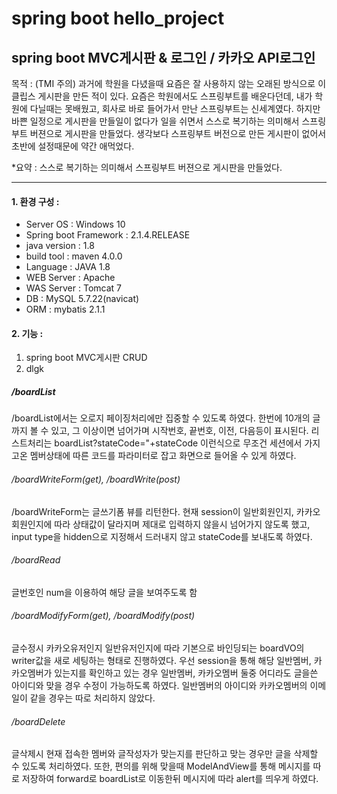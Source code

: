 # spring boot hello_project
## spring boot MVC게시판 & 로그인 / 카카오 API로그인



목적 : (TMI 주의)
과거에 학원을 다녔을때 요즘은 잘 사용하지 않는 오래된 방식으로 
이클립스 게시판을 만든 적이 있다.
요즘은 학원에서도 스프링부트를 배운다던데,
내가 학원에 다닐때는 못배웠고, 회사로 바로 들어가서 만난 스프링부트는 신세계였다.
하지만 바쁜 일정으로 게시판을 만들일이 없다가
일을 쉬면서 스스로 복기하는 의미해서 스프링부트 버젼으로 게시판을 만들었다.
생각보다 스프링부트 버전으로 만든 게시판이 없어서 초반에 설정때문에 약간 애먹었다.

*요약 : 스스로 복기하는 의미해서 스프링부트 버젼으로 게시판을 만들었다.



***


#### 1. 환경 구성 : 
+ Server OS : Windows 10
+ Spring boot Framework : 2.1.4.RELEASE
+ java version : 1.8
+ build tool : maven 4.0.0
+ Language : JAVA 1.8
+ WEB Server : Apache 
+ WAS Server : Tomcat 7
+ DB : MySQL 5.7.22(navicat)
+ ORM : mybatis 2.1.1





#### 2. 기능 :
1. spring boot MVC게시판 CRUD
2. dlgk







##### /boardList
/boardList에서는 오로지 페이징처리에만 집중할 수 있도록 하였다.
한번에 10개의 글까지 볼 수 있고, 그 이상이면 넘어가며 
시작번호, 끝번호, 이전, 다음등이 표시된다.
리스트처리는 boardList?stateCode="+stateCode 
이런식으로 무조건 세션에서 가지고온 
멤버상태에 따른 코드를 파라미터로 잡고 화면으로 들어올 수 있게 하였다.

###### /boardWriteForm(get), /boardWrite(post)
/boardWriteForm는 글쓰기폼 뷰를 리턴한다.
현재 session이 일반회원인지, 카카오회원인지에 따라 상태값이 달라지며
제대로 입력하지 않을시 넘어가지 않도록 했고, 
input type을 hidden으로 지정해서 드러내지 않고 stateCode를 보내도록 하였다.

###### /boardRead
글번호인 num을 이용하여 해당 글을 보여주도록 함

###### /boardModifyForm(get), /boardModify(post)
글수정시 카카오유저인지 일반유저인지에 따라 
기본으로 바인딩되는 boardVO의 writer값을 새로 세팅하는 형태로 진행하였다.
우선 session을 통해 해당 일반멤버, 카카오멤버가 있는지를 확인하고
있는 경우 일반멤버, 카카오멤버 둘중 어디라도
글을쓴 아이디와 맞을 경우 수정이 가능하도록 하였다.
일반멤버의 아이디와 카카오멤버의 이메일이 같을 경우는 따로 처리하지 않았다.

###### /boardDelete
글삭제시 현재 접속한 멤버와 글작성자가 맞는지를 판단하고 
맞는 경우만 글을 삭제할 수 있도록 처리하였다.
또한, 편의를 위해 맞을때 ModelAndView를 통해 메시지를 따로 저장하여 
forward로 boardList로 이동한뒤 메시지에 따라 alert를 띄우게 하였다.


